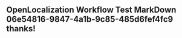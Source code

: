 <properties
ms.topic="hero-topic"
ms.test1="hero-topic"
ms.test2="test"/>


## OpenLocalization Workflow Test MarkDown 06e54816-9847-4a1b-9c85-485d6fef4fc9 thanks!



<!--HONumber=Jul16_HO3-->


